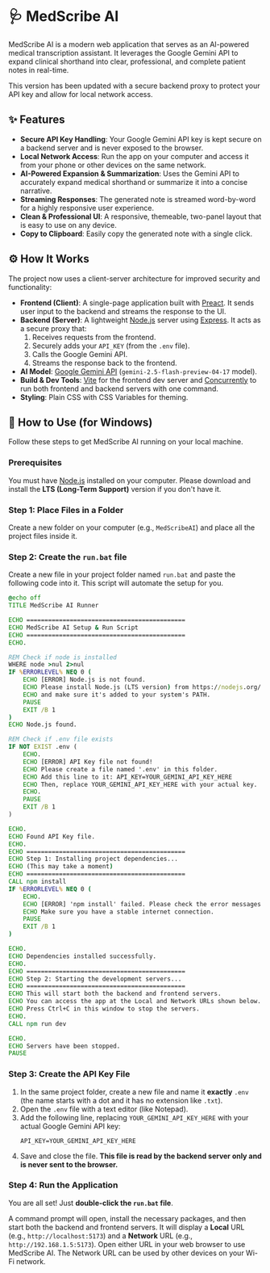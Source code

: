 
# 🩺 MedScribe AI

MedScribe AI is a modern web application that serves as an AI-powered medical transcription assistant. It leverages the Google Gemini API to expand clinical shorthand into clear, professional, and complete patient notes in real-time.

This version has been updated with a secure backend proxy to protect your API key and allow for local network access.

## ✨ Features

- **Secure API Key Handling**: Your Google Gemini API key is kept secure on a backend server and is never exposed to the browser.
- **Local Network Access**: Run the app on your computer and access it from your phone or other devices on the same network.
- **AI-Powered Expansion & Summarization**: Uses the Gemini API to accurately expand medical shorthand or summarize it into a concise narrative.
- **Streaming Responses**: The generated note is streamed word-by-word for a highly responsive user experience.
- **Clean & Professional UI**: A responsive, themeable, two-panel layout that is easy to use on any device.
- **Copy to Clipboard**: Easily copy the generated note with a single click.

## ⚙️ How It Works

The project now uses a client-server architecture for improved security and functionality:

- **Frontend (Client)**: A single-page application built with [Preact](https://preactjs.com/). It sends user input to the backend and streams the response to the UI.
- **Backend (Server)**: A lightweight [Node.js](https://nodejs.org/) server using [Express](https://expressjs.com/). It acts as a secure proxy that:
    1.  Receives requests from the frontend.
    2.  Securely adds your `API_KEY` (from the `.env` file).
    3.  Calls the Google Gemini API.
    4.  Streams the response back to the frontend.
- **AI Model**: [Google Gemini API](https://ai.google.dev/) (`gemini-2.5-flash-preview-04-17` model).
- **Build & Dev Tools**: [Vite](https://vitejs.dev/) for the frontend dev server and [Concurrently](https://www.npmjs.com/package/concurrently) to run both frontend and backend servers with one command.
- **Styling**: Plain CSS with CSS Variables for theming.

## 🚀 How to Use (for Windows)

Follow these steps to get MedScribe AI running on your local machine.

### Prerequisites

You must have [Node.js](https://nodejs.org/) installed on your computer. Please download and install the **LTS (Long-Term Support)** version if you don't have it.

### Step 1: Place Files in a Folder

Create a new folder on your computer (e.g., `MedScribeAI`) and place all the project files inside it.

### Step 2: Create the `run.bat` file

Create a new file in your project folder named `run.bat` and paste the following code into it. This script will automate the setup for you.

```bat
@echo off
TITLE MedScribe AI Runner

ECHO ============================================
ECHO MedScribe AI Setup & Run Script
ECHO ============================================
ECHO.

REM Check if node is installed
WHERE node >nul 2>nul
IF %ERRORLEVEL% NEQ 0 (
    ECHO [ERROR] Node.js is not found.
    ECHO Please install Node.js (LTS version) from https://nodejs.org/
    ECHO and make sure it's added to your system's PATH.
    PAUSE
    EXIT /B 1
)
ECHO Node.js found.

REM Check if .env file exists
IF NOT EXIST .env (
    ECHO.
    ECHO [ERROR] API Key file not found!
    ECHO Please create a file named '.env' in this folder.
    ECHO Add this line to it: API_KEY=YOUR_GEMINI_API_KEY_HERE
    ECHO Then, replace YOUR_GEMINI_API_KEY_HERE with your actual key.
    ECHO.
    PAUSE
    EXIT /B 1
)

ECHO.
ECHO Found API Key file.
ECHO.
ECHO ============================================
ECHO Step 1: Installing project dependencies...
ECHO (This may take a moment)
ECHO ============================================
CALL npm install
IF %ERRORLEVEL% NEQ 0 (
    ECHO.
    ECHO [ERROR] 'npm install' failed. Please check the error messages above.
    ECHO Make sure you have a stable internet connection.
    PAUSE
    EXIT /B 1
)

ECHO.
ECHO Dependencies installed successfully.
ECHO.
ECHO ============================================
ECHO Step 2: Starting the development servers...
ECHO ============================================
ECHO This will start both the backend and frontend servers.
ECHO You can access the app at the Local and Network URLs shown below.
ECHO Press Ctrl+C in this window to stop the servers.
ECHO.
CALL npm run dev

ECHO.
ECHO Servers have been stopped.
PAUSE
```

### Step 3: Create the API Key File

1.  In the same project folder, create a new file and name it **exactly** `.env` (the name starts with a dot and it has no extension like `.txt`).
2.  Open the `.env` file with a text editor (like Notepad).
3.  Add the following line, replacing `YOUR_GEMINI_API_KEY_HERE` with your actual Google Gemini API key:
    ```
    API_KEY=YOUR_GEMINI_API_KEY_HERE
    ```
4.  Save and close the file. **This file is read by the backend server only and is never sent to the browser.**

### Step 4: Run the Application

You are all set! Just **double-click the `run.bat` file**.

A command prompt will open, install the necessary packages, and then start both the backend and frontend servers. It will display a **Local** URL (e.g., `http://localhost:5173`) and a **Network** URL (e.g., `http://192.168.1.5:5173`). Open either URL in your web browser to use MedScribe AI. The Network URL can be used by other devices on your Wi-Fi network.